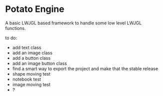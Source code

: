 # Potato Engine

A basic LWJGL based framework to handle some low level LWJGL functions.

to do:

- add text class
- add an image class
- add a button class
- add an image button class  
- find a smart way to export the project and make that the stable release
- shape moving test
- notebook test
- image moving test
- ?